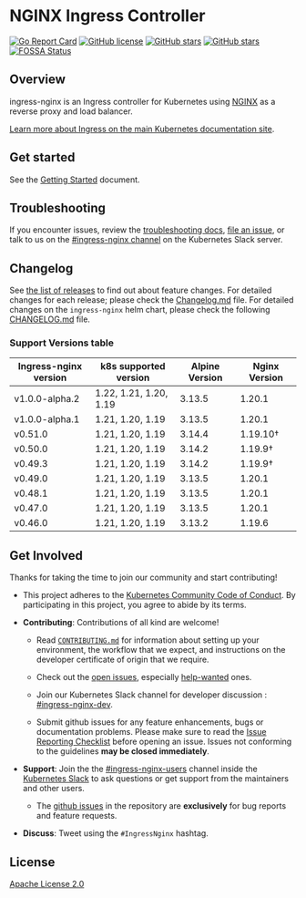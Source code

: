 # NGINX Ingress Controller

[![Go Report Card](https://goreportcard.com/badge/github.com/kubernetes/ingress-nginx)](https://goreportcard.com/report/github.com/kubernetes/ingress-nginx)
[![GitHub license](https://img.shields.io/github/license/kubernetes/ingress-nginx.svg)](https://github.com/kubernetes/ingress-nginx/blob/main/LICENSE)
[![GitHub stars](https://img.shields.io/github/stars/kubernetes/ingress-nginx.svg)](https://github.com/kubernetes/ingress-nginx/stargazers)
[![GitHub stars](https://img.shields.io/badge/contributions-welcome-orange.svg)](https://github.com/kubernetes/ingress-nginx/blob/main/CONTRIBUTING.md)
[![FOSSA Status](https://app.fossa.io/api/projects/git%2Bgithub.com%2Fkubernetes%2Fingress-nginx.svg?type=shield)](https://app.fossa.io/projects/git%2Bgithub.com%2Fkubernetes%2Fingress-nginx?ref=badge_shield)

## Overview

ingress-nginx is an Ingress controller for Kubernetes using [NGINX](https://www.nginx.org/) as a reverse proxy and load balancer.

[Learn more about Ingress on the main Kubernetes documentation site](https://kubernetes.io/docs/concepts/services-networking/ingress/).

## Get started

See the [Getting Started](https://kubernetes.github.io/ingress-nginx/deploy/) document.

## Troubleshooting

If you encounter issues, review the [troubleshooting docs](docs/troubleshooting.md), [file an issue](https://github.com/kubernetes/ingress-nginx/issues), or talk to us on the [#ingress-nginx channel](https://kubernetes.slack.com/messages/ingress-nginx) on the Kubernetes Slack server.

## Changelog

See [the list of releases](https://github.com/kubernetes/ingress-nginx/releases) to find out about feature changes.
For detailed changes for each release; please check the [Changelog.md](Changelog.md) file.
For detailed changes on the `ingress-nginx` helm chart, please check the following [CHANGELOG.md](charts/ingress-nginx/CHANGELOG.md) file.

### Support Versions table 

| Ingress-nginx version | k8s supported version  | Alpine Version | Nginx Version |
|-----------------------|------------------------|----------------|---------------|
| v1.0.0-alpha.2        | 1.22, 1.21, 1.20, 1.19 | 3.13.5         | 1.20.1        |
| v1.0.0-alpha.1        | 1.21, 1.20, 1.19       | 3.13.5         | 1.20.1        |
| v0.51.0	              | 1.21, 1.20, 1.19	      | 3.14.4	        | 1.19.10†      |
| v0.50.0	              | 1.21, 1.20, 1.19	      | 3.14.2	        | 1.19.9†       |
| v0.49.3               | 1.21, 1.20, 1.19	      | 3.14.2	        | 1.19.9†       | 
| v0.49.0               | 1.21, 1.20, 1.19       | 3.13.5         | 1.20.1        |
| v0.48.1               | 1.21, 1.20, 1.19       | 3.13.5         | 1.20.1        |
| v0.47.0               | 1.21, 1.20, 1.19       | 3.13.5         | 1.20.1        |
| v0.46.0               | 1.21, 1.20, 1.19       | 3.13.2         | 1.19.6        |

## Get Involved

Thanks for taking the time to join our community and start contributing!

- This project adheres to the [Kubernetes Community Code of Conduct](https://git.k8s.io/community/code-of-conduct.md). By participating in this project, you agree to abide by its terms.

- **Contributing**: Contributions of all kind are welcome!
  
  - Read [`CONTRIBUTING.md`](CONTRIBUTING.md) for information about setting up your environment, the workflow that we expect, and instructions on the developer certificate of origin that we require.

  - Check out the [open issues](https://github.com/kubernetes/ingress-nginx), especially [help-wanted](https://github.com/kubernetes/ingress-nginx/labels/help%20wanted) ones.

  - Join our Kubernetes Slack channel for developer discussion : [#ingress-nginx-dev](https://kubernetes.slack.com/archives/C021E147ZA4).
  
  - Submit github issues for any feature enhancements, bugs or documentation problems. Please make sure to read the [Issue Reporting Checklist](https://github.com/kubernetes/ingress-nginx/blob/main/CONTRIBUTING.md#issue-reporting-guidelines) before opening an issue. Issues not conforming to the guidelines **may be closed immediately**.

- **Support**: Join the the [#ingress-nginx-users](https://kubernetes.slack.com/messages/CANQGM8BA/) channel inside the [Kubernetes Slack](http://slack.kubernetes.io/) to ask questions or get support from the maintainers and other users.
  
  - The [github issues](https://github.com/kubernetes/ingress-nginx/issues) in the repository are **exclusively** for bug reports and feature requests.

- **Discuss**: Tweet using the `#IngressNginx` hashtag.

## License

[Apache License 2.0](https://github.com/kubernetes/ingress-nginx/blob/main/LICENSE)
